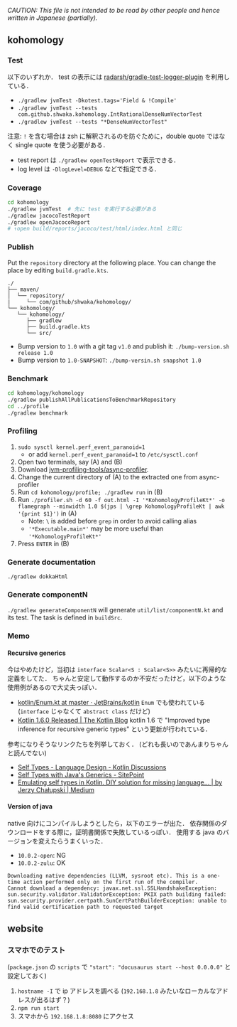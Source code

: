 *CAUTION: This file is not intended to be read by other people and hence written in Japanese (partially).*

## kohomology
### Test
以下のいずれか．
test の表示には [radarsh/gradle-test-logger-plugin](https://github.com/radarsh/gradle-test-logger-plugin) を利用している．

- `./gradlew jvmTest -Dkotest.tags='Field & !Compile'`
- `./gradlew jvmTest --tests com.github.shwaka.kohomology.IntRationalDenseNumVectorTest`
- `./gradlew jvmTest --tests "*DenseNumVectorTest"`

注意: `!` を含む場合は zsh に解釈されるのを防ぐために，double quote ではなく single quote を使う必要がある．

- test report は `./gradlew openTestReport` で表示できる．
- log level は `-DlogLevel=DEBUG` などで指定できる．

### Coverage
```bash
cd kohomology
./gradlew jvmTest  # 先に test を実行する必要がある
./gradlew jacocoTestReport
./gradlew openJacocoReport
# ↑open build/reports/jacoco/test/html/index.html と同じ
```

### Publish
Put the `repository` directory at the following place.
You can change the place by editing `build.gradle.kts`.

```
./
├── maven/
│  └── repository/
|     └── com/github/shwaka/kohomology/
└── kohomology/
   └── kohomology/
      ├── gradlew
      ├── build.gradle.kts
      └── src/
```

- Bump version to `1.0` with a git tag `v1.0` and publish it: `./bump-version.sh release 1.0`
- Bump version to `1.0-SNAPSHOT`: `./bump-versin.sh snapshot 1.0`

### Benchmark
```bash
cd kohomology/kohomology
./gradlew publishAllPublicationsToBenchmarkRepository
cd ../profile
./gradlew benchmark
```

### Profiling
1. `sudo sysctl kernel.perf_event_paranoid=1`
    - or add `kernel.perf_event_paranoid=1` to `/etc/sysctl.conf`
2. Open two terminals, say (A) and (B)
3. Download [jvm-profiling-tools/async-profiler](https://github.com/jvm-profiling-tools/async-profiler).
4. Change the current directory of (A) to the extracted one from async-profiler
5. Run `cd kohomology/profile; ./gradlew run` in (B)
6. Run `./profiler.sh -d 60 -f out.html -I '*KohomologyProfileKt*' -o flamegraph --minwidth 1.0 $(jps | \grep KohomologyProfileKt | awk '{print $1}')` in (A)
    - Note: `\` is added before `grep` in order to avoid calling alias
    - `'*Executable.main*'` may be more useful than `'*KohomologyProfileKt*'`
7. Press `ENTER` in (B)

### Generate documentation
`./gradlew dokkaHtml`

### Generate componentN
`./gradlew generateComponentN` will generate `util/list/componentN.kt` and its test.
The task is defined in `buildSrc`.

### Memo
#### Recursive generics
今はやめたけど，当初は `interface Scalar<S : Scalar<S>>` みたいに再帰的な定義をしてた．
ちゃんと安定して動作するのか不安だったけど，以下のような使用例があるので大丈夫っぽい．

- [kotlin/Enum.kt at master · JetBrains/kotlin](https://github.com/JetBrains/kotlin/blob/master/core/builtins/native/kotlin/Enum.kt) `Enum` でも使われている (`interface` じゃなくて `abstract class` だけど)
- [Kotlin 1.6.0 Released | The Kotlin Blog](https://blog.jetbrains.com/kotlin/2021/11/kotlin-1-6-0-is-released/) kotlin 1.6 で "Improved type inference for recursive generic types" という更新が行われている．


参考になりそうなリンクたちを列挙しておく．
(どれも長いのであんまりちゃんと読んでない)
- [Self Types - Language Design - Kotlin Discussions](https://discuss.kotlinlang.org/t/self-types/371/21)
- [Self Types with Java's Generics - SitePoint](https://www.sitepoint.com/self-types-with-javas-generics/)
- [Emulating self types in Kotlin. DIY solution for missing language… | by Jerzy Chałupski | Medium](https://medium.com/@jerzy.chalupski/emulating-self-types-in-kotlin-d64fe8ea2e62)

#### Version of java
native 向けにコンパイルしようとしたら，以下のエラーが出た．
依存関係のダウンロードをする際に，証明書関係で失敗しているっぽい．
使用する java のバージョンを変えたらうまくいった．

- `10.0.2-open`: NG
- `10.0.2-zulu`: OK

```
Downloading native dependencies (LLVM, sysroot etc). This is a one-time action performed only on the first run of the compiler.
Cannot download a dependency: javax.net.ssl.SSLHandshakeException: sun.security.validator.ValidatorException: PKIX path building failed: sun.security.provider.certpath.SunCertPathBuilderException: unable to find valid certification path to requested target
```

## website
### スマホでのテスト
(`package.json` の `scripts` で `"start": "docusaurus start --host 0.0.0.0"` と設定しておく)

1. `hostname -I` で ip アドレスを調べる (`192.168.1.8` みたいなローカルなアドレスが出るはず？)
2. `npm run start`
3. スマホから `192.168.1.8:8080` にアクセス
